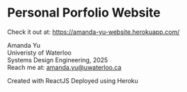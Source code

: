 # Personal Porfolio Website

Check it out at: https://amanda-yu-website.herokuapp.com/

Amanda Yu\
Univeristy of Waterloo\
Systems Design Engineering, 2025\
Reach me at: amanda.yu@uwaterloo.ca

Created with ReactJS
Deployed using Heroku
